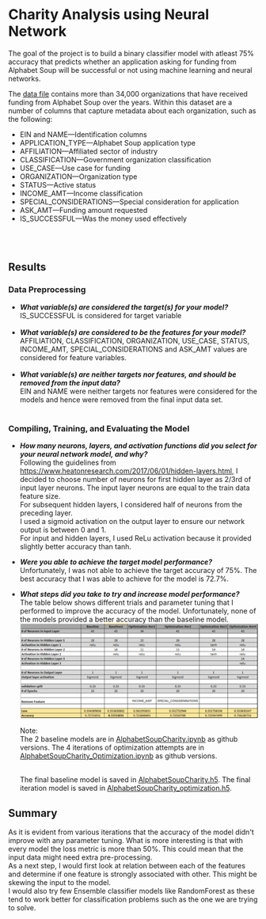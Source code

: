 # Charity Analysis using Neural Network

The goal of the project is to build a binary classifier model with atleast 75% accuracy that predicts whether an application asking for funding from Alphabet Soup will be successful or not using machine learning and neural networks.
 

The [data file]("Resources\charity_data.csv") contains more than 34,000 organizations that have received funding from Alphabet Soup over the years. Within this dataset are a number of columns that capture metadata about each organization, such as the following:

- EIN and NAME—Identification columns
- APPLICATION_TYPE—Alphabet Soup application type
- AFFILIATION—Affiliated sector of industry
- CLASSIFICATION—Government organization classification
- USE_CASE—Use case for funding
- ORGANIZATION—Organization type
- STATUS—Active status
- INCOME_AMT—Income classification
- SPECIAL_CONSIDERATIONS—Special consideration for application
- ASK_AMT—Funding amount requested
- IS_SUCCESSFUL—Was the money used effectively
<br>
<br>

## Results

### Data Preprocessing
- ***What variable(s) are considered the target(s) for your model?***<br>
  IS_SUCCESSFUL is considered for target variable<br><br>
- ***What variable(s) are considered to be the features for your model?***<br>
  AFFILIATION, CLASSIFICATION, ORGANIZATION, USE_CASE, STATUS, INCOME_AMT, SPECIAL_CONSIDERATIONS and ASK_AMT values are considered for feature variables.<br><br>
- ***What variable(s) are neither targets nor features, and should be removed from the input data?***<br>
  EIN and NAME were neither targets nor features were considered for the models and hence were removed from the final input data set.<br><br>
### Compiling, Training, and Evaluating the Model
- ***How many neurons, layers, and activation functions did you select for your neural network model, and why?<br>***
  Following the guidelines from https://www.heatonresearch.com/2017/06/01/hidden-layers.html, I decided to choose number of neurons for first hidden layer as 2/3rd of input layer neurons. The input layer neurons are equal to the train data feature size.<br>
  For subsequent hidden layers, I considered half of neurons from the preceding layer.<br>
  I used a sigmoid activation on the output layer to ensure our network output is between 0 and 1.<br>
  For input and hidden layers, I used ReLu activation because it provided slightly better accuracy than tanh.

- ***Were you able to achieve the target model performance?***<br>
  Unfortunately, I was not able to achieve the target accuracy of 75%. The best accuracy that I was able to achieve for the model is 72.7%. <br>
  
- ***What steps did you take to try and increase model performance?***<br>
  The table below shows different trials and parameter tuning that I performed to improve the accuracy of the model. Unfortunately, none of the models provided a better accuracy than the baseline model.<br>
  ![](images/Optimization_iterations.png)<br>
  
  Note:<br>
   The 2 baseline models are in [AlphabetSoupCharity.ipynb](AlphabetSoupCharity.ipynb) as github versions. The 4 iterations of optimization attempts are in [AlphabetSoupCharity_Optimization.ipynb](AlphabetSoupCharity_Optimization.ipynb) as github versions.<br><br>

   The final baseline model is saved in [AlphabetSoupCharity.h5](AlphabetSoupCharity.h5). The final iteration model is saved in [AlphabetSoupCharity_optimization.h5](AlphabetSoupCharity_optimization.h5). 

## Summary
As it is evident from various iterations that the accuracy of the model didn't improve with any parameter tuning. What is more interesting is that with every model the loss metric is more than 50%. This could mean that the input data might need extra pre-processing. <br>
As a next step, I would first look at relation between each of the features and determine if one feature is strongly associated with other. This might be skewing the input to the model. <br>
I would also try few Ensemble classifier models like RandomForest as these tend to work better for classification problems such as the one we are trying to solve.